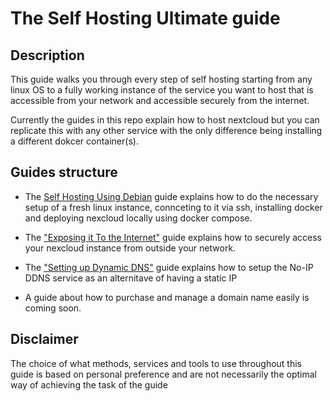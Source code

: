 # The Self Hosting Ultimate guide

## Description

This guide walks you through every step of self hosting starting from any linux OS to a fully working instance of the service you want to host that is accessible from your network and accessible securely from the internet.

Currently the guides in this repo explain how to host nextcloud but you can replicate this with any other service with the only difference being installing a different dokcer container(s).

## Guides structure

- The [Self Hosting Using Debian](Self%20Hosting%20Using%20Debian.md) guide explains how to do the necessary setup of a fresh linux instance, connceting to it via ssh, installing docker and deploying nexcloud locally using docker compose.

- The ["Exposing it To the Internet"]("Exposing%20To%20the%20Internet.md")  guide explains how to securely access your nexcloud instance from outside your network.

- The ["Setting up Dynamic DNS"]("Setting%20up%20DDNS.md") guide explains how to setup the No-IP DDNS service as an alternitave of having a static IP

- A guide about how to purchase and manage a domain name easily is coming soon.

## Disclaimer

The choice of what methods, services and tools to use throughout this guide is based on personal preference and are not necessarily the optimal way of achieving the task of the guide
